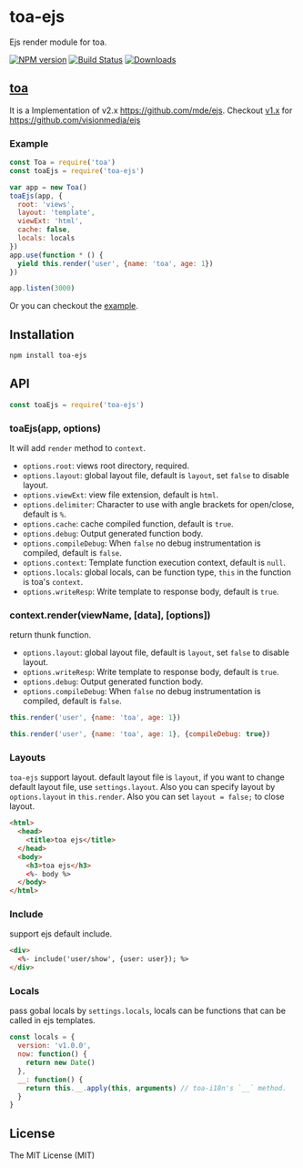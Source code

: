 toa-ejs
====
Ejs render module for toa.

[![NPM version][npm-image]][npm-url]
[![Build Status][travis-image]][travis-url]
[![Downloads][downloads-image]][downloads-url]

## [toa](https://github.com/toajs/toa)

It is a Implementation of v2.x https://github.com/mde/ejs. Checkout [v1.x](https://github.com/toajs/toa-ejs/tree/v1.1.0) for https://github.com/visionmedia/ejs

### Example

```js
const Toa = require('toa')
const toaEjs = require('toa-ejs')

var app = new Toa()
toaEjs(app, {
  root: 'views',
  layout: 'template',
  viewExt: 'html',
  cache: false,
  locals: locals
})
app.use(function * () {
  yield this.render('user', {name: 'toa', age: 1})
})

app.listen(3000)
```

Or you can checkout the [example](https://github.com/toajs/toa-ejs/tree/master/examples).

## Installation

```bash
npm install toa-ejs
```

## API

```js
const toaEjs = require('toa-ejs')
```

### toaEjs(app, options)

It will add `render` method to `context`.

- `options.root`: views root directory, required.
- `options.layout`: global layout file, default is `layout`, set `false` to disable layout.
- `options.viewExt`: view file extension, default is `html`.
- `options.delimiter`: Character to use with angle brackets for open/close, default is `%`.
- `options.cache`: cache compiled function, default is `true`.
- `options.debug`: Output generated function body.
- `options.compileDebug`: When `false` no debug instrumentation is compiled, default is `false`.
- `options.context`: Template function execution context, default is `null`.
- `options.locals`: global locals, can be function type, `this` in the function is toa's `context`.
- `options.writeResp`: Write template to response body, default is `true`.

### context.render(viewName, [data], [options])

return thunk function.

- `options.layout`: global layout file, default is `layout`, set `false` to disable layout.
- `options.writeResp`: Write template to response body, default is `true`.
- `options.debug`: Output generated function body.
- `options.compileDebug`: When `false` no debug instrumentation is compiled, default is `false`.


```js
this.render('user', {name: 'toa', age: 1})
```

```js
this.render('user', {name: 'toa', age: 1}, {compileDebug: true})
```

### Layouts

`toa-ejs` support layout. default layout file is `layout`, if you want to change default layout file, use `settings.layout`. Also you can specify layout by `options.layout` in `this.render`.
Also you can set `layout = false;` to close layout.

```html
<html>
  <head>
    <title>toa ejs</title>
  </head>
  <body>
    <h3>toa ejs</h3>
    <%- body %>
  </body>
</html>
```

### Include

support ejs default include.

```html
<div>
  <%- include('user/show', {user: user}); %>
</div>
```

### Locals

pass gobal locals by `settings.locals`, locals can be functions that can be called in ejs templates.

```js
const locals = {
  version: 'v1.0.0',
  now: function() {
    return new Date()
  },
  __: function() {
    return this.__.apply(this, arguments) // toa-i18n's `__` method.
  }
}
```

## License

The MIT License (MIT)

[npm-url]: https://npmjs.org/package/toa-ejs
[npm-image]: http://img.shields.io/npm/v/toa-ejs.svg

[travis-url]: https://travis-ci.org/toajs/toa-ejs
[travis-image]: http://img.shields.io/travis/toajs/toa-ejs.svg

[downloads-url]: https://npmjs.org/package/toa-ejs
[downloads-image]: http://img.shields.io/npm/dm/toa-ejs.svg?style=flat-square
